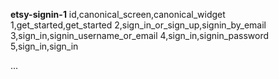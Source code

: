 **etsy-signin-1**
id,canonical_screen,canonical_widget
1,get_started,get_started
2,sign_in_or_sign_up,signin_by_email
3,sign_in,signin_username_or_email
4,sign_in,signin_password
5,sign_in,sign_in

...
